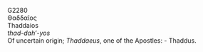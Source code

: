 <body>
  <p>G2280<br>  Θαδδαῖος  <br> Thaddaios  <br><i>thad-dah‘-yos </i><br>Of uncertain origin; <i>Thaddaeus</i>, one of the Apostles: - Thaddus.<br></p>
 </body>